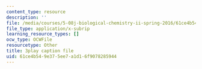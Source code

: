 ```yaml
---
content_type: resource
description: ''
file: /media/courses/5-08j-biological-chemistry-ii-spring-2016/61ce4b549e375ee7a1d16f9078285944_60m8qBOD_nM.vtt
file_type: application/x-subrip
learning_resource_types: []
ocw_type: OCWFile
resourcetype: Other
title: 3play caption file
uid: 61ce4b54-9e37-5ee7-a1d1-6f9078285944
---
```

